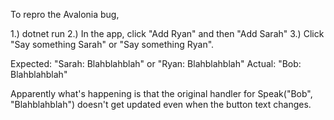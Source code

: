 To repro the Avalonia bug,

1.) dotnet run
2.) In the app, click "Add Ryan" and then "Add Sarah"
3.) Click "Say something Sarah" or "Say something Ryan".

Expected: "Sarah: Blahblahblah" or "Ryan: Blahblahblah"
Actual: "Bob: Blahblahblah"

Apparently what's happening is that the original handler for Speak("Bob", "Blahblahblah") doesn't get updated even when the button text changes.